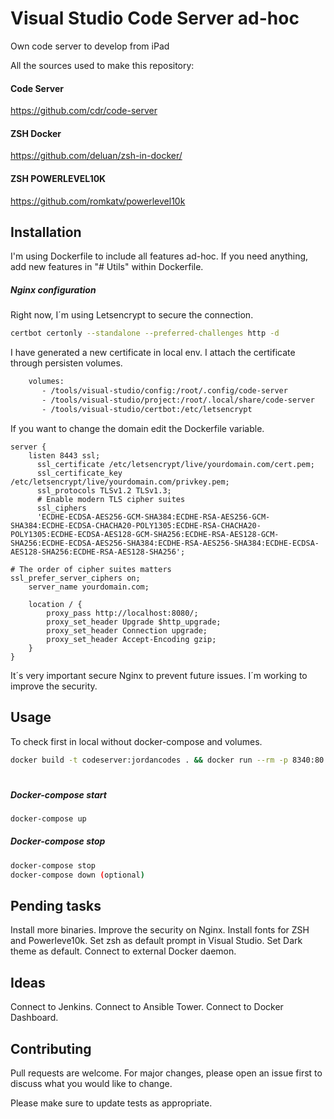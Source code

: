 # Visual Studio Code Server ad-hoc

Own code server to develop from iPad

All the sources used to make this repository:

#### Code Server 
https://github.com/cdr/code-server

#### ZSH Docker
https://github.com/deluan/zsh-in-docker/

#### ZSH POWERLEVEL10K
https://github.com/romkatv/powerlevel10k

## Installation

I'm using Dockerfile to include all features ad-hoc.
If you need anything, add new features in "# Utils" within Dockerfile.

##### Nginx configuration

Right now, I´m using Letsencrypt to secure the connection.

```bash
certbot certonly --standalone --preferred-challenges http -d
```

I have generated a new certificate in local env. I attach the certificate through persisten volumes.

```bash
    volumes:
       - /tools/visual-studio/config:/root/.config/code-server
       - /tools/visual-studio/project:/root/.local/share/code-server
       - /tools/visual-studio/certbot:/etc/letsencrypt
```

If you want to change the domain edit the Dockerfile variable.

```nginx
server {
    listen 8443 ssl;
      ssl_certificate /etc/letsencrypt/live/yourdomain.com/cert.pem;
      ssl_certificate_key /etc/letsencrypt/live/yourdomain.com/privkey.pem;
      ssl_protocols TLSv1.2 TLSv1.3;
      # Enable modern TLS cipher suites
      ssl_ciphers 
      'ECDHE-ECDSA-AES256-GCM-SHA384:ECDHE-RSA-AES256-GCM-SHA384:ECDHE-ECDSA-CHACHA20-POLY1305:ECDHE-RSA-CHACHA20-POLY1305:ECDHE-ECDSA-AES128-GCM-SHA256:ECDHE-RSA-AES128-GCM-SHA256:ECDHE-ECDSA-AES256-SHA384:ECDHE-RSA-AES256-SHA384:ECDHE-ECDSA-AES128-SHA256:ECDHE-RSA-AES128-SHA256';

# The order of cipher suites matters
ssl_prefer_server_ciphers on;
    server_name yourdomain.com;

    location / {
        proxy_pass http://localhost:8080/;
        proxy_set_header Upgrade $http_upgrade;
        proxy_set_header Connection upgrade;
        proxy_set_header Accept-Encoding gzip;
    }
}
```

It´s very important secure Nginx to prevent future issues.
I´m working to improve the security.

## Usage
To check first in local without docker-compose and volumes.

```bash
docker build -t codeserver:jordancodes . && docker run --rm -p 8340:80 codeserver:jordancodes
```
#
##### Docker-compose start

```bash
docker-compose up
```
##### Docker-compose stop

```bash
docker-compose stop
docker-compose down (optional)
```

## Pending tasks

Install more binaries.
Improve the security on Nginx.
Install fonts for ZSH and Powerleve10k.
Set zsh as default prompt in Visual Studio.
Set Dark theme as default.
Connect to external Docker daemon.

## Ideas

Connect to Jenkins.
Connect to Ansible Tower.
Connect to Docker Dashboard.

## Contributing
Pull requests are welcome. For major changes, please open an issue first to discuss what you would like to change.

Please make sure to update tests as appropriate.